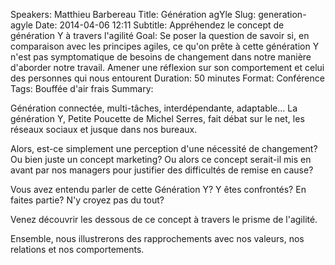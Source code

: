 Speakers: Matthieu Barbereau
Title: Génération agYle
Slug: generation-agyle
Date: 2014-04-06 12:11
Subtitle: Appréhendez le concept de génération Y à travers l'agilité
Goal: Se poser la question de savoir si, en comparaison avec les principes agiles, ce qu'on prête à cette génération Y n'est pas symptomatique de besoins de changement dans notre manière d'aborder notre travail. Amener une réflexion sur son comportement et celui des personnes qui nous entourent
Duration: 50 minutes
Format: Conférence
Tags: Bouffée d'air frais
Summary: 


Génération connectée, multi-tâches, interdépendante, adaptable... La génération Y, Petite Poucette de Michel Serres, fait débat sur le net, les réseaux sociaux et jusque dans nos bureaux.

Alors, est-ce simplement une perception d'une nécessité de changement? Ou bien juste un concept marketing? Ou alors ce concept serait-il mis en avant par nos managers pour justifier des difficultés de remise en cause?

Vous avez entendu parler de cette Génération Y? Y êtes confrontés? En faites partie? N'y croyez pas du tout?

Venez découvrir les dessous de ce concept à travers le prisme de l'agilité.

Ensemble, nous illustrerons des rapprochements avec nos valeurs, nos relations et nos comportements.


